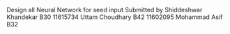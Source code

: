 Design all Neural Network for seed input
Submitted by
Shiddeshwar Khandekar B30 11615734
Uttam Choudhary B42 11602095
Mohammad Asif B32 
